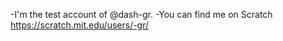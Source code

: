 -I'm the test account of @dash-gr.
-You can find me on Scratch https://scratch.mit.edu/users/-gr/
<!---
dash-gr-test/dash-gr-test is a ✨ special ✨ repository because its `README.md` (this file) appears on your GitHub profile.
You can click the Preview link to take a look at your changes.
--->
